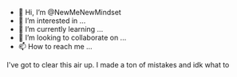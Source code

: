 - 👋 Hi, I’m @NewMeNewMindset
- 👀 I’m interested in ...
- 🌱 I’m currently learning ...
- 💞️ I’m looking to collaborate on ...
- 📫 How to reach me ...

<!---
NewMeNewMindset/NewMeNewMindset is a ✨ special ✨ repository because its `README.md` (this file) appears on your GitHub profile.
You can click the Preview link to take a look at your changes.
--->
I've got to clear this air up. I made a ton of mistakes and idk what to
